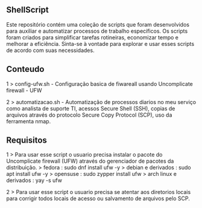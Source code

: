 ## ShellScript

Este repositório contém uma coleção de scripts que foram desenvolvidos para auxiliar e automatizar processos de trabalho específicos. Os scripts foram criados para simplificar tarefas rotineiras, economizar tempo e melhorar a eficiência. Sinta-se à vontade para explorar e usar esses scripts de acordo com suas necessidades.

## Conteudo

1 > config-ufw.sh - Configuração basica de fiwareall usando Uncomplicate firewall - UFW

2 > automatizacao.sh - Automatização de processos diarios no meu serviço como analista de suporte TI, acessos Secure Shell (SSH), copias de arquivos através do protocolo Secure Copy Protocol (SCP), uso da ferramenta nmap. 

## Requisitos

1 > Para usar esse script o usuario precisa instalar o pacote do Uncomplicate firewall (UFW) através do gerenciador de pacotes da distribuição.
    > fedora : sudo dnf install ufw -y
    > debian e derivados : sudo apt install ufw -y
    > opensuse : sudo zypper install ufw
    > arch linux e derivados : yay -s ufw

2 > Para usar esse script o usuario precisa se atentar aos diretorios locais para corrigir todos locais de acesso ou salvamento de arquivos pelo SCP.


